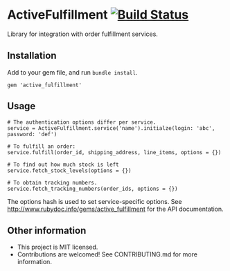 # ActiveFulfillment [![Build Status](https://travis-ci.org/Shopify/active_fulfillment.png?branch=master)](https://travis-ci.org/Shopify/active_fulfillment)

Library for integration with order fulfillment services.

## Installation

Add to your gem file, and run `bundle install`.

```
gem 'active_fulfillment'
```

## Usage

```
# The authentication options differ per service.
service = ActiveFulfillment.service('name').initialze(login: 'abc', password: 'def')

# To fulfill an order:
service.fulfill(order_id, shipping_address, line_items, options = {})

# To find out how much stock is left
service.fetch_stock_levels(options = {})

# To obtain tracking numbers.
service.fetch_tracking_numbers(order_ids, options = {})

```

The options hash is used to set service-specific options. See http://www.rubydoc.info/gems/active_fulfillment for the API documentation.

## Other information

- This project is MIT licensed.
- Contributions are welcomed! See CONTRIBUTING.md for more information.
